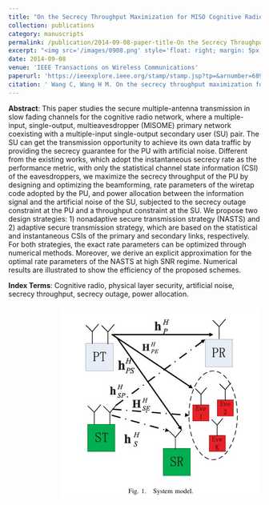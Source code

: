 ```yaml
---
title: "On the Secrecy Throughput Maximization for MISO Cognitive Radio Network in Slow Fading Channels"
collection: publications
category: manuscripts
permalink: /publication/2014-09-08-paper-title-On the Secrecy Throughput Maximization for MISO Cognitive Radio Network in Slow Fading Channels.md
excerpt: "<img src='/images/0908.png' style='float: right; margin: 5px;'>The paper proposes two strategies to maximize the secrecy throughput of the primary user in a cognitive radio network by optimizing beamforming, rate parameters, and power allocation between the information signal and artificial noise of the secondary user, subject to secrecy outage and throughput constraints."
date: 2014-09-08
venue: 'IEEE Transactions on Wireless Communications'
paperurl: 'https://ieeexplore.ieee.org/stamp/stamp.jsp?tp=&arnumber=6894130'
citation: ' Wang C, Wang H M. On the secrecy throughput maximization for MISO cognitive radio network in slow fading channels[J]. IEEE Transactions on Information Forensics and Security, 2014, 9(11): 1814-1827.'
---
```




**Abstract**: This paper studies the secure multiple-antenna transmission in slow fading channels for the cognitive radio network, where a multiple-input, single-output, multieavesdropper (MISOME) primary network coexisting with a multiple-input single-output secondary user (SU) pair. The SU can get the transmission opportunity to achieve its own data traffic by providing the secrecy guarantee for the PU with artificial noise. Different from the existing works, which adopt the instantaneous secrecy rate as the performance metric, with only the statistical channel state information (CSI) of the eavesdroppers, we maximize the secrecy throughput of the PU by designing and optimizing the beamforming, rate parameters of the wiretap code adopted by the PU, and power allocation between the information signal and the artificial noise of the SU, subjected to the secrecy outage constraint at the PU and a throughput constraint at the SU. We propose two design strategies: 1) nonadaptive secure transmission strategy (NASTS) and 2) adaptive secure transmission strategy, which are based on the statistical and instantaneous CSIs of the primary and secondary links, respectively. For both strategies, the exact rate parameters can be optimized through numerical methods. Moreover, we derive an explicit approximation for the optimal rate parameters of the NASTS at high SNR regime. Numerical results are illustrated to show the efficiency of the proposed schemes.


**Index Terms**: Cognitive radio, physical layer security, artificial noise, secrecy throughput, secrecy outage, power allocation.


<img src='/images/0908.png' style='float: right; margin: 5px;'>
